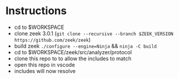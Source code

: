 # Instructions 
- cd to $WORKSPACE
- clone zeek 3.0.1 (`git clone --recursive --branch $ZEEK_VERSION https://github.com/zeek/zeek`)
- build zeek `./configure --engine=Ninja` && `ninja -C build`
- cd to $WORKSPACE/zeek/src/analyzer/protocol
- clone this repo to to allow the includes to match
- open this repo in vscode
- includes will now resolve 